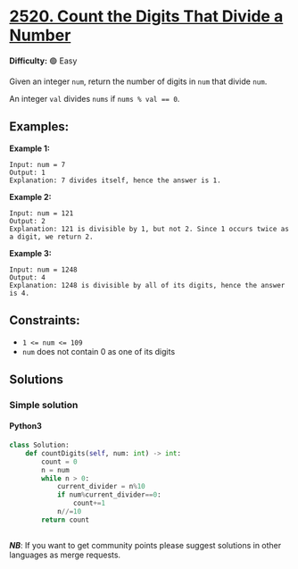 # [2520. Count the Digits That Divide a Number](https://leetcode.com/problems/count-the-digits-that-divide-a-number/)

**Difficulty:** :green_circle: Easy

Given an integer `num`, return the number of digits in `num` that divide `num`.

An integer `val` divides `nums` if `nums % val == 0`.




## Examples:

**Example 1:**

```text
Input: num = 7
Output: 1
Explanation: 7 divides itself, hence the answer is 1.
```

**Example 2:**

```text
Input: num = 121
Output: 2
Explanation: 121 is divisible by 1, but not 2. Since 1 occurs twice as a digit, we return 2.
```

**Example 3:**

```text
Input: num = 1248
Output: 4
Explanation: 1248 is divisible by all of its digits, hence the answer is 4.
```

## Constraints:

- `1 <= num <= 109`
- `num` does not contain 0 as one of its digits


## Solutions

### Simple solution

#### Python3 

```python
class Solution:
    def countDigits(self, num: int) -> int:
        count = 0
        n = num
        while n > 0:
            current_divider = n%10
            if num%current_divider==0:
                count+=1
            n//=10
        return count
                
```

***NB***: If you want to get community points please suggest solutions in other languages as merge requests.
